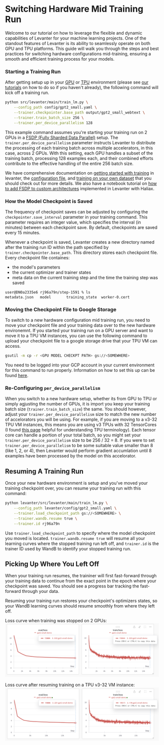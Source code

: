 # Switching Hardware Mid Training Run

Welcome to our tutorial on how to leverage the flexible and dynamic capabilities of Levanter for your machine learning projects. One of the standout features of Levanter is its ability to seamlessly operate on both GPU and TPU platforms. This guide will walk you through the steps and best practices for switching hardware configurations mid-training, ensuring a smooth and efficient training process for your models.

### Starting a Training Run

After getting setup up in your [GPU](Getting-Started-GPU.md) or [TPU](Getting-Started-TPU-VM.md) environment (please see [our tutorials](Installation.md) on how to do so if you haven't already), the following command will kick off a training run.

```bash
python src/levanter/main/train_lm.py \
    --config_path config/gpt2_small.yaml \
    --trainer.checkpointer.base_path output/gpt2_small_webtext \
    --trainer.train_batch_size 256 \
    --trainer.per_device_parallelism 128
```
This example command assumes you're starting your training run on 2 GPUs in a [FSDP (Fully Sharded Data Parallel)](https://pytorch.org/tutorials/intermediate/FSDP_tutorial.html) setup. The `trainer.per_device_parallelism` parameter instructs Levanter to distribute the processing of each training batch across multiple accelerators, in this case, across 2 GPUs. With this setting, each GPU handles a subset of the training batch, processing 128 examples each, and their combined efforts contribute to the effective handling of the entire 256 batch size.

We have comprehensive documentation on [getting started with training](Getting-Started-Training) in levanter, the [configuration file](Configuration-Guide.md), and [training on your own dataset](Training-On-Your-Data.md) that you should check out for more details. We also have a notebook tutorial on [how to add FSDP to custom architectures](https://colab.research.google.com/drive/1QX4yH3zRFF3Xiibf1aahETcSQ5nbcUMz) implemented in Levanter with Haliax.


### How the Model Checkpoint is Saved
The frequency of checkpoint saves can be adjusted by configuring the `checkpointer.save_interval` parameter in your training command. This parameter requires an integer value, which specifies the interval (in minutes) between each checkpoint save. By default, checkpoints are saved every 15 minutes.

Whenever a checkpoint is saved, Levanter creates a new directory named after the training run ID within the path specified by `trainer.checkpointer.base_path`. This directory stores each checkpoint file. Every checkpoint file containes:

* the model's parameters
* the current optimizer and trainer states
* meta data on the current training step and the time the training step was saved

```
user@DN0a2335e6 rj96a79n/step-1591 % ls
metadata.json	model		training_state	worker-0.cert
```

### Moving the Checkpoint File to Google Storage
To switch to a new hardware configuration mid training run, you need to move your checkpoint file and your training data over to the new hardware environemnt. If you started your training run on a GPU server and want to move it to a TPU VM instances, you can use the following command to upload your checkpoint file to a google storage drive that your TPU VM can access.

```bash
gsutil -m cp -r <GPU MODEL CHECKPT PATH> gs://<SOMEWHERE>
```
You need to be logged into your GCP account in your current environment for this command to run properly. Information on how to set this up can be found [here](Getting-Started-TPU-VM.md).

### Re-Configuring `per_device_parallelism`
When you switch to a new hardware setup, whether its from GPU to TPU or simply agjusting the number of GPUs, it is import you keep your training batch size (`trainer.train_batch_size`) the same. You should however, adjust your `trainer.per_device_parallelism` size to match the new number of accelorators you will be using. For example, if you are moving to a v3-32 TPU VM instances, this means you are using v3 TPUs with 32 TensorCores (I found [this page](https://cloud.google.com/tpu/docs/system-architecture-tpu-vm) helpful for understanding TPU terminology). Each tensor core can handle a portion of your total batch, so you might set your `trainer.per_device_parallelism` size to be 256 / 32 = 8. If you were to set `trainer.per_device_parallelism` to be some suitable value smaller than 8 (like 1, 2, or 4), then Levanter would perform gradient accumlation until 8 examples have been processed by the model on this accelorator.

## Resuming A Training Run
Once your new hardware environment is setup and you've moved your training checkpoint over, you can resume your training run with this command:

```bash
python levanter/src/levanter/main/train_lm.py \
	--config_path levanter/config/gpt2_small.yaml \
	--trainer.load_checkpoint_path gs://<SOMEWHERE> \
	--trainer.wandb.resume true \
	--trainer.id rj96a79n
```
Use `trainer.load_checkpoint_path` to specify where the model checkpoint you moved is located. `trainer.wandb.resume true` will resume all your learning curves where the stopped training run left off, and `trainer.id` is the trainer ID used by WandB to identify your stopped training run.

## Picking Up Where You Left Off
When your training run resumes, the traininer will first fast-forward through your training data to continue from the exact point in the epoch where your checkpoint was saved. You should see a progress bar tracking the fast-forward through your data.

Resuming your training run restores your checkpoint's optimizers states, so your WandB learning curves should resume smoothly from where they left off.

Loss curve when training was stopped on 2 GPUs:
![stopped-loss](figures/stopped_curve.png "loss curve when training stopped")

Loss curve after resuming training on a TPU v3-32 VM instance:
![resumed-loss](figures/resumed_curve.png "loss curve after training resumed")
